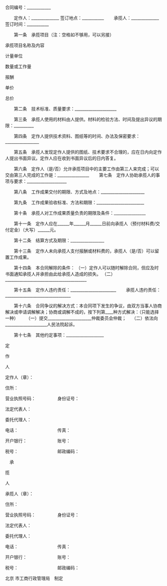 
 


合同编号：____________


　　定作人：______________    签订地点：___________
　　承揽人：______________    签订时间：___________


　　第一条　承揽项目（注：空格如不够用，可以另接）




 

  

   


承揽项目名称及内容





   


计量单位





   


数量或工作量





   


报酬





  

  

   


单价





   


总价





  

  

   



 




   



 




   



 




   



 




   



 




  

  

   



 




   



 




   



 




   



 




   



 




  

  

   



 




   



 




   



 




   



 




   



 




  

  

   



 




   



 




   



 




   



 




   



 




  

  

   



 




   



 




   



 




   



 




   



 




  

 




　　第二条　技术标准、质量要求：_____________________





　　第三条　承揽人使用的材料由人提供。材料的检验方法、时间及提出异议的期限：__________


　　第四条　定作人提供技术资料、图纸等的时间、办法及保密要求：_________________


　　第五条　承揽人发现定作人提供的图纸、技术要求不合理的，应在日内向定作人提出书面异议。定作人应在收到书面异议后的日内答复。


　　第六条　定作人（是/否）允许承揽项目中的主要工作由第三人来完成；可以交由第三人完成的工作是：________________
　　第七条　定作人协助承揽人的事项与要求：____________________


　　第八条　工作成果交付的期限、方式及地点：______________________


　　第九条　工作成果验收标准、方法和期限：________________________


　　第十条　承揽人对工作成果质量负责的期限及条件：________________


　　第十一条　定作人应在______年______月______日前向承揽人（预付材料费/交付定金）（大写）______元。


　　第十二条　结算方式及期限：_________________


　　第十三条　定作人未向承揽人支付报酬或材料费的，承揽人（是/否）可以留置工作成果。


　　第十四条　本合同解除的条件：
    （一）定作人可以随时解除合同，但应及时书面通知承揽人并承担由此给承揽人造成的损失。
    （二）_________________________________________


　　第十五条　定作人违约责任：_______________________
　　承揽人违约责任：_________________________________


　　第十六条　合同争议的解决方式：本合同项下发生的争议，由双方当事人协商解决或申请调解解决；协商或调解不成的，按下列第____种方式解决：（只能选择一种）
　　（一）提交______________________仲裁委员会仲裁；　
    （二）依法向_____________________人民法院起诉。


　　第十七条　其他约定事项：___________________







 

  

   


定

 

作

 

人





定作人（章）：　　　　

 

住所：





营业执照号码：　　　　　身份证号：





法定代表人：　　　　　

 

委托代理人：





电话：　　　　　　　　　传真：





开户银行：　　　　　　　账号：





税号：　　　　　　　　　邮政编码：





   


　承

 

揽

 

人　





承揽人（章）：　　　　

 

住所：





营业执照号码：　　　　　身份证号：





法定代表人：　　　　　

 

委托代理人：





电话：　　　　　　　　　传真：





开户银行：　　　　　　　账号：





税号：　　　　　　　　　邮政编码：





  

 








北京
市工商行政管理局　制定
 


 

 
 
 
 
 
  


  
 

  


  


  
 
 
 
 

